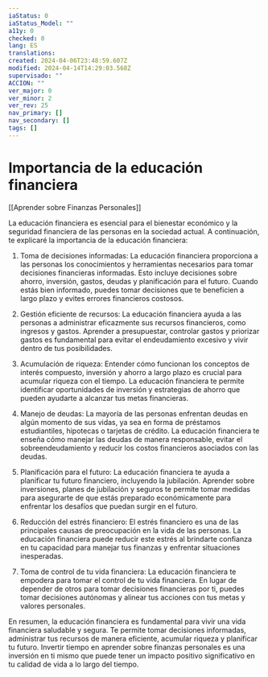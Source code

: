 ```yaml
---
iaStatus: 0
iaStatus_Model: ""
a11y: 0
checked: 0
lang: ES
translations: 
created: 2024-04-06T23:48:59.607Z
modified: 2024-04-14T14:29:03.568Z
supervisado: ""
ACCION: ""
ver_major: 0
ver_minor: 2
ver_rev: 25
nav_primary: []
nav_secondary: []
tags: []
---
```

# Importancia de la educación financiera

[[Aprender sobre Finanzas Personales]]

La educación financiera es esencial para el bienestar económico y la seguridad financiera de las personas en la sociedad actual. A continuación, te explicaré la importancia de la educación financiera:

1. Toma de decisiones informadas: La educación financiera proporciona a las personas los conocimientos y herramientas necesarios para tomar decisiones financieras informadas. Esto incluye decisiones sobre ahorro, inversión, gastos, deudas y planificación para el futuro. Cuando estás bien informado, puedes tomar decisiones que te beneficien a largo plazo y evites errores financieros costosos.
    
2. Gestión eficiente de recursos: La educación financiera ayuda a las personas a administrar eficazmente sus recursos financieros, como ingresos y gastos. Aprender a presupuestar, controlar gastos y priorizar gastos es fundamental para evitar el endeudamiento excesivo y vivir dentro de tus posibilidades.
    
3. Acumulación de riqueza: Entender cómo funcionan los conceptos de interés compuesto, inversión y ahorro a largo plazo es crucial para acumular riqueza con el tiempo. La educación financiera te permite identificar oportunidades de inversión y estrategias de ahorro que pueden ayudarte a alcanzar tus metas financieras.
    
4. Manejo de deudas: La mayoría de las personas enfrentan deudas en algún momento de sus vidas, ya sea en forma de préstamos estudiantiles, hipotecas o tarjetas de crédito. La educación financiera te enseña cómo manejar las deudas de manera responsable, evitar el sobreendeudamiento y reducir los costos financieros asociados con las deudas.
    
5. Planificación para el futuro: La educación financiera te ayuda a planificar tu futuro financiero, incluyendo la jubilación. Aprender sobre inversiones, planes de jubilación y seguros te permite tomar medidas para asegurarte de que estás preparado económicamente para enfrentar los desafíos que puedan surgir en el futuro.
    
6. Reducción del estrés financiero: El estrés financiero es una de las principales causas de preocupación en la vida de las personas. La educación financiera puede reducir este estrés al brindarte confianza en tu capacidad para manejar tus finanzas y enfrentar situaciones inesperadas.
    
7. Toma de control de tu vida financiera: La educación financiera te empodera para tomar el control de tu vida financiera. En lugar de depender de otros para tomar decisiones financieras por ti, puedes tomar decisiones autónomas y alinear tus acciones con tus metas y valores personales.
    

En resumen, la educación financiera es fundamental para vivir una vida financiera saludable y segura. Te permite tomar decisiones informadas, administrar tus recursos de manera eficiente, acumular riqueza y planificar tu futuro. Invertir tiempo en aprender sobre finanzas personales es una inversión en ti mismo que puede tener un impacto positivo significativo en tu calidad de vida a lo largo del tiempo.